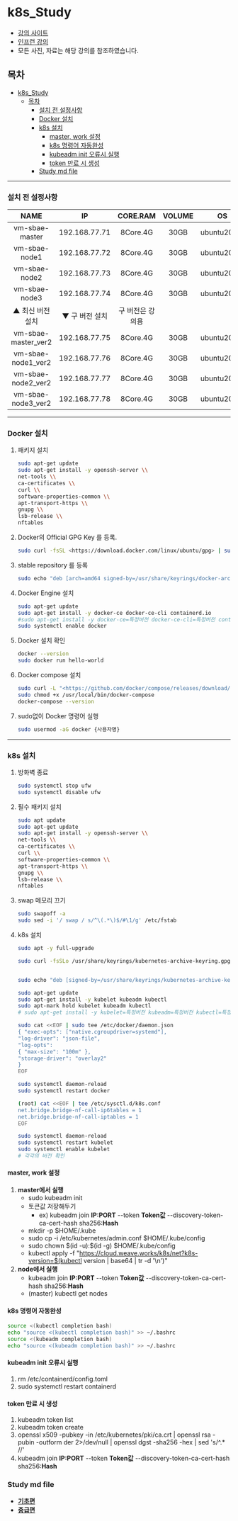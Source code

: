 # k8s_Study

- [강의 사이트](https://kubetm.github.io/k8s/)
- [인프런 강의](https://www.inflearn.com/course/%EC%BF%A0%EB%B2%84%EB%84%A4%ED%8B%B0%EC%8A%A4-%EA%B8%B0%EC%B4%88)
- 모든 사진, 자료는 해당 강의를 참조하였습니다.

## 목차

- [k8s_Study](#k8s_study)
  - [목차](#목차)
    - [설치 전 설정사항](#설치-전-설정사항)
    - [Docker 설치](#docker-설치)
    - [k8s 설치](#k8s-설치)
      - [master, work 설정](#master-work-설정)
      - [k8s 명령어 자동완성](#k8s-명령어-자동완성)
      - [kubeadm init 오류시 실행](#kubeadm-init-오류시-실행)
      - [token 만료 시 생성](#token-만료-시-생성)
    - [Study md file](#study-md-file)

---

### 설치 전 설정사항

| NAME | IP | CORE.RAM | VOLUME | OS |
|:-----:|:--:|:----:|:--:|:--:|
| vm-sbae-master | 192.168.77.71 | 8Core.4G | 30GB | ubuntu20.04 |
| vm-sbae-node1 | 192.168.77.72 | 8Core.4G | 30GB | ubuntu20.04 |
| vm-sbae-node2 | 192.168.77.73 | 8Core.4G | 30GB | ubuntu20.04 |
| vm-sbae-node3 | 192.168.77.74 | 8Core.4G | 30GB | ubuntu20.04 |
| ▲ 최신 버전 설치 | ▼ 구 버전 설치 | 구 버전은 강의용 | |  |
| vm-sbae-master_ver2 | 192.168.77.75 | 8Core.4G | 30GB | ubuntu20.04 |
| vm-sbae-node1_ver2 | 192.168.77.76 | 8Core.4G | 30GB | ubuntu20.04 |
| vm-sbae-node2_ver2 | 192.168.77.77 | 8Core.4G | 30GB | ubuntu20.04 |
| vm-sbae-node3_ver2 | 192.168.77.78 | 8Core.4G | 30GB | ubuntu20.04 |

---

### Docker 설치

1. 패키지 설치

    ```bash
    sudo apt-get update
    sudo apt-get install -y openssh-server \\
    net-tools \\
    ca-certificates \\
    curl \\
    software-properties-common \\
    apt-transport-https \\
    gnupg \\
    lsb-release \\
    nftables
    ```

2. Docker의 Official GPG Key 를 등록.

    ```bash
    sudo curl -fsSL <https://download.docker.com/linux/ubuntu/gpg> | sudo gpg --dearmor -o /usr/share/keyrings/docker-archive-keyring.gpg
    ```

3. stable repository 를 등록

    ```bash
    sudo echo "deb [arch=amd64 signed-by=/usr/share/keyrings/docker-archive-keyring.gpg] <https://download.docker.com/linux/ubuntu> $(lsb_release -cs) stable" | sudo tee /etc/apt/sources.list.d/docker.list > /dev/null
    ```

4. Docker Engine 설치

    ```bash
    sudo apt-get update
    sudo apt-get install -y docker-ce docker-ce-cli containerd.io
    #sudo apt-get install -y docker-ce=특정버전 docker-ce-cli=특정버전 containerd.io=특정버전
    sudo systemctl enable docker
    ```

5. Docker 설치 확인

    ```bash
    docker --version
    sudo docker run hello-world
    ```

6. Docker compose 설치

    ```bash
    sudo curl -L "<https://github.com/docker/compose/releases/download/1.29.2/docker-compose>-$(uname -s)-$(uname -m)" -o /usr/local/bin/docker-compose
    sudo chmod +x /usr/local/bin/docker-compose
    docker-compose --version
    ```

7. sudo없이 Docker 명령어 실행

    ```bash
    sudo usermod -aG docker {사용자명}
    ```

---

### k8s 설치

1. 방화벽 종료

    ```bash
    sudo systemctl stop ufw
    sudo systemctl disable ufw
    ```

2. 필수 패키지 설치

    ```bash
    sudo apt update
    sudo apt-get update
    sudo apt-get install -y openssh-server \\
    net-tools \\
    ca-certificates \\
    curl \\
    software-properties-common \\
    apt-transport-https \\
    gnupg \\
    lsb-release \\
    nftables
    ```

3. swap 메모리 끄기

    ```bash
    sudo swapoff -a
    sudo sed -i '/ swap / s/^\(.*\)$/#\1/g' /etc/fstab
    ```

4. k8s 설치

    ```bash
    sudo apt -y full-upgrade

    sudo curl -fsSLo /usr/share/keyrings/kubernetes-archive-keyring.gpg <https://packages.cloud.google.com/apt/doc/apt-key.gpg>


    sudo echo "deb [signed-by=/usr/share/keyrings/kubernetes-archive-keyring.gpg] <https://apt.kubernetes.io/> kubernetes-xenial main" | sudo tee /etc/apt/sources.list.d/kubernetes.list

    sudo apt-get update
    sudo apt-get install -y kubelet kubeadm kubectl
    sudo apt-mark hold kubelet kubeadm kubectl
    # sudo apt-get install -y kubelet=특정버전 kubeadm=특정버전 kubectl=특정버전

    sudo cat <<EOF | sudo tee /etc/docker/daemon.json
    { "exec-opts": ["native.cgroupdriver=systemd"],
    "log-driver": "json-file",
    "log-opts":
    { "max-size": "100m" },
    "storage-driver": "overlay2"
    }
    EOF

    sudo systemctl daemon-reload
    sudo systemctl restart docker

    (root) cat <<EOF | tee /etc/sysctl.d/k8s.conf
    net.bridge.bridge-nf-call-ip6tables = 1
    net.bridge.bridge-nf-call-iptables = 1
    EOF

    sudo systemctl daemon-reload
    sudo systemctl restart kubelet
    sudo systemctl enable kubelet
    # 각각의 버전 확인
    ```

#### master, work 설정

1. __master에서 실행__
    - sudo kubeadm init
    - 토큰값 저장해두기
      - ex) kubeadm join __IP:PORT__ --token __Token값__ --discovery-token-ca-cert-hash sha256:__Hash__
    - mkdir -p $HOME/.kube
    - sudo cp -i /etc/kubernetes/admin.conf $HOME/.kube/config
    - sudo chown \$(id -u):\$(id -g) $HOME/.kube/config
    - kubectl apply -f "<https://cloud.weave.works/k8s/net?k8s-version=$(kubectl> version | base64 | tr -d '\n')"
2. __node에서 실행__
    - kubeadm join __IP:PORT__ --token __Token값__ --discovery-token-ca-cert-hash sha256:__Hash__
    - (master) kubectl get nodes

#### k8s 명령어 자동완성

```bash
source <(kubectl completion bash)
echo "source <(kubectl completion bash)" >> ~/.bashrc
source <(kubeadm completion bash)
echo "source <(kubeadm completion bash)" >> ~/.bashrc
```

#### kubeadm init 오류시 실행

1. rm /etc/containerd/config.toml
2. sudo systemctl restart containerd

#### token 만료 시 생성

1. kubeadm token list
2. kubeadm token create
3. openssl x509 -pubkey -in /etc/kubernetes/pki/ca.crt | openssl rsa -pubin -outform der 2>/dev/null | openssl dgst -sha256 -hex | sed 's/^.* //'
4. kubeadm join __IP:PORT__ --token __Token값__ --discovery-token-ca-cert-hash sha256:__Hash__

### Study md file

- __[기초편](%EA%B8%B0%EC%B4%88%ED%8E%B8.md)__
- __[중급편](%EC%A4%91%EA%B8%89%ED%8E%B8.md)__
